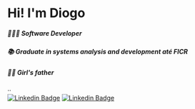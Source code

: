 # Hi! I'm Diogo

##### 👨🏽‍💻 Software Developer
##### 📚 Graduate in systems analysis and development até FICR
##### 👧🏿 Girl's father
··  
[![Linkedin Badge](https://img.shields.io/badge/Instagram-black?style=for-the-badge&logo=instagram&logoColor=white&link=https://www.instagram.com/diogoladorucki/)](https://www.instagram.com/diogoladorucki/)
[![Linkedin Badge](https://img.shields.io/badge/LinkedIn-black?style=for-the-badge&logo=linkedin&logoColor=white&link=https://www.linkedin.com/in/diogo-felipe/)](https://www.linkedin.com/in/diogo-felipe/)
